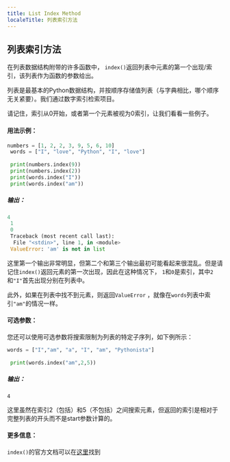 ```yaml
---
title: List Index Method
localeTitle: 列表索引方法
---
```

## 列表索引方法

在列表数据结构附带的许多函数中， `index()`返回列表中元素的第一个出现/索引，该列表作为函数的参数给出。

列表是最基本的Python数据结构，并按顺序存储值列表（与字典相比，哪个顺序无关紧要）。我们通过数字索引检索项目。

请记住，索引从0开始，或者第一个元素被视为0索引，让我们看看一些例子。

#### 用法示例：

```py
numbers = [1, 2, 2, 3, 9, 5, 6, 10] 
 words = ["I", "love", "Python", "I", "love"] 
 
 print(numbers.index(9)) 
 print(numbers.index(2)) 
 print(words.index("I")) 
 print(words.index("am")) 
```

##### 输出：

```py
4 
 1 
 0 
 Traceback (most recent call last): 
  File "<stdin>", line 1, in <module> 
 ValueError: 'am' is not in list 
```

这里第一个输出非常明显，但第二个和第三个输出最初可能看起来很混乱。但是请记住`index()`返回元素的第一次出现，因此在这种情况下， `1`和`0`是索引，其中`2`和`"I"`首先出现分别在列表中。

此外，如果在列表中找不到元素，则返回`ValueError` ，就像在`words`列表中索引`"am"`的情况一样。

#### 可选参数：

您还可以使用可选参数将搜索限制为列表的特定子序列，如下例所示：

```py
words = ["I","am", "a", "I", "am", "Pythonista"] 
 
 print(words.index("am",2,5)) 
```

##### 输出：
```
4 
```

这里虽然在索引2（包括）和5（不包括）之间搜索元素，但返回的索引是相对于完整列表的开头而不是start参数计算的。

#### 更多信息：

`index()`的官方文档可以在[这里](https://docs.python.org/3.6/tutorial/datastructures.html)找到